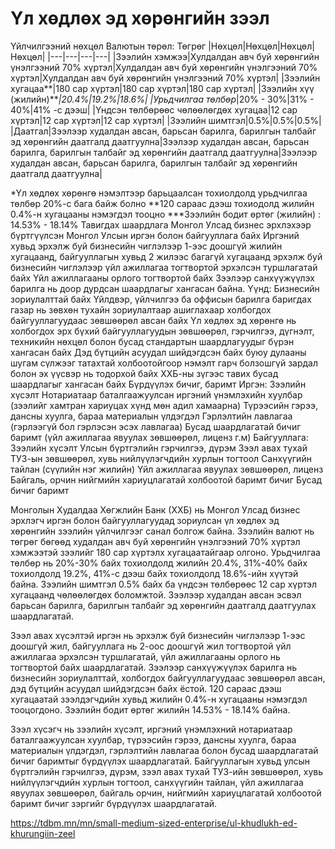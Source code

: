 # Үл хөдлөх эд хөрөнгийн зээл 
Үйлчилгээний нөхцөл
Валютын төрөл: Төгрөг
|Нөхцөл|Нөхцөл|Нөхцөл|Нөхцөл|
|---|---|---|---|
|Зээлийн хэмжээ|Хулдалдан авч буй хөрөнгийн үнэлгээний 70% хүртэл|Хулдалдан авч буй хөрөнгийн үнэлгээний 70% хүртэл|Хулдалдан авч буй хөрөнгийн үнэлгээний 70% хүртэл|
|Зээлийн хугацаа**|180 сар хүртэл|180 сар хүртэл|180 сар хүртэл|
|Зээлийн хүү (жилийн)***|20.4%|19.2%|18.6%|
|Урьдчилгаа төлбөр*|20% - 30%|31% - 40%|41% -с дээш|
|Үндсэн төлбөрөөс чөлөөлөгдөх хугацаа|12 сар хүртэл|12 сар хүртэл|12 сар хүртэл|
|Зээлийн шимтгэл|0.5%|0.5%|0.5%|
|Даатгал|Зээлээр худалдан авсан, барьсан барилга, барилгын талбайг эд хөрөнгийн даатгалд даатгуулна|Зээлээр худалдан авсан, барьсан барилга, барилгын талбайг эд хөрөнгийн даатгалд даатгуулна|Зээлээр худалдан авсан, барьсан барилга, барилгын талбайг эд хөрөнгийн даатгалд даатгуулна|

*Үл хөдлөх хөрөнгө нэмэлтээр барьцаалсан тохиолдолд урьдчилгаа төлбөр 20%-с бага байж болно
**120 сараас дээш тохиодолд жилийн 0.4%-н хугацааны нэмэгдэл тооцно
***Зээлийн бодит өртөг (жилийн) : 14.53% - 18.14%
Тавигдах шаардлага
Монгол Улсад бизнес эрхлэхээр бүртгүүлсэн Монгол Улсын иргэн болон байгууллага байх
Иргэний хувьд эрхэлж буй бизнесийн чиглэлээр 1-ээс доошгүй жилийн хугацаанд, байгууллагын хувьд 2 жилээс багагүй хугацаанд эрхэлж буй бизнесийн чиглэлээр үйл ажиллагаа тогтвортой эрхэлсэн туршлагатай байх
Үйл ажиллагааны орлого тогтвортой байх
Зээлээр санхүүжүүлэх барилга нь доор дурдсан шаардлагыг хангасан байна. Үүнд:
Бизнесийн зориулалттай байх
Үйлдвэр, үйлчилгээ ба оффисын барилга баригдах газар нь зөвхөн тухайн зориулалтаар ашиглахаар холбогдох байгууллагуудаас зөвшөөрөл авсан байх
Үл хөдлөх эд хөрөнгө нь холбогдох эрх бүхий байгууллагуудын зөвшөөрөл, гэрчилгээ, дүгнэлт, техникийн нөхцөл болон бусад стандартын шаардлагуудыг бүрэн хангасан байх
Дэд бүтцийн асуудал шийдэгдсэн байх буюу дулааны шугам сүлжээг татахтай холбоотойгоор нэмэлт гарч болзошгүй зардал болон эх үүсвэр нь тодорхой байх
ХХБ-ны зүгээс тавих бусад шаардлагыг хангасан байх
Бүрдүүлэх бичиг, баримт
Иргэн:
Зээлийн хүсэлт
Нотариатаар баталгаажуулсан иргэний үнэмлэхийн хуулбар (зээлийг хамтран хариуцах хүнд мөн адил хамаарна)
Түрээсийн гэрээ, дансны хуулга, бараа материалын үлдэгдэл
Гэрлэлтийн лавлагаа (гэрлээгүй бол гэрлэсэн эсэх лавлагаа)
Бусад шаардлагатай бичиг баримт (үйл ажиллагаа явуулах зөвшөөрөл, лиценз г.м)
Байгууллага:
Зээлийн хүсэлт
Улсын бүртгэлийн гэрчилгээ, дүрэм
Зээл авах тухай ТУЗ-ын зөвшөөрөл, хувь нийлүүлэгчдийн хурлын тогтоол
Санхүүгийн тайлан (сүүлийн нэг жилийн)
Үйл ажиллагаа явуулах зөвшөөрөл, лиценз
Байгаль, орчин нийгмийн хариуцлагатай холбоотой баримт бичиг
Бусад бичиг баримт


Монголын Худалдаа Хөгжлийн Банк (ХХБ) нь Монгол Улсад бизнес эрхлэгч иргэн болон байгууллагуудад зориулсан үл хөдлөх эд хөрөнгийн зээлийн үйлчилгээг санал болгож байна. Зээлийн валют нь төгрөг бөгөөд худалдан авч буй хөрөнгийн үнэлгээний 70% хүртэл хэмжээтэй зээлийг 180 сар хүртэлх хугацаатайгаар олгоно. Урьдчилгаа төлбөр нь 20%-30% байх тохиолдолд жилийн 20.4%, 31%-40% байх тохиолдолд 19.2%, 41%-с дээш байх тохиолдолд 18.6%-ийн хүүтэй байна. Зээлийн шимтгэл 0.5% байх ба үндсэн төлбөрөөс 12 сар хүртэл хугацаанд чөлөөлөгдөх боломжтой. Зээлээр худалдан авсан эсвэл барьсан барилга, барилгын талбайг эд хөрөнгийн даатгалд даатгуулах шаардлагатай.

Зээл авах хүсэлтэй иргэн нь эрхэлж буй бизнесийн чиглэлээр 1-ээс доошгүй жил, байгууллага нь 2-оос доошгүй жил тогтвортой үйл ажиллагаа эрхэлсэн туршлагатай, үйл ажиллагааны орлого нь тогтвортой байх шаардлагатай. Зээлээр санхүүжүүлэх барилга нь бизнесийн зориулалттай, холбогдох байгууллагуудаас зөвшөөрөл авсан, дэд бүтцийн асуудал шийдэгдсэн байх ёстой. 120 сараас дээш хугацаатай зээлдэгчдийн хувьд жилийн 0.4%-н хугацааны нэмэгдэл тооцогдоно. Зээлийн бодит өртөг жилийн 14.53% - 18.14% байна.

Зээл хүсэгч нь зээлийн хүсэлт, иргэний үнэмлэхний нотариатаар баталгаажуулсан хуулбар, түрээсийн гэрээ, дансны хуулга, бараа материалын үлдэгдэл, гэрлэлтийн лавлагаа болон бусад шаардлагатай бичиг баримтыг бүрдүүлэх шаардлагатай. Байгууллагын хувьд улсын бүртгэлийн гэрчилгээ, дүрэм, зээл авах тухай ТУЗ-ийн зөвшөөрөл, хувь нийлүүлэгчдийн хурлын тогтоол, санхүүгийн тайлан, үйл ажиллагаа явуулах зөвшөөрөл, байгаль орчин, нийгмийн хариуцлагатай холбоотой баримт бичиг зэргийг бүрдүүлэх шаардлагатай.

https://tdbm.mn/mn/small-medium-sized-enterprise/ul-khudlukh-ed-khurungiin-zeel
